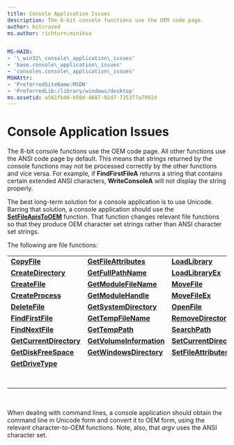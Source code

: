 ```yaml
---
title: Console Application Issues
description: The 8-bit console functions use the OEM code page.
author: bitcrazed
ms.author: richturn;miniksa


MS-HAID:
- '\_win32\_console\_application\_issues'
- 'base.console\_application\_issues'
- 'consoles.console\_application\_issues'
MSHAttr:
- 'PreferredSiteName:MSDN'
- 'PreferredLib:/library/windows/desktop'
ms.assetid: a561fbdd-b50d-4687-92d7-735377a7991d
---
```


# Console Application Issues


The 8-bit console functions use the OEM code page. All other functions use the ANSI code page by default. This means that strings returned by the console functions may not be processed correctly by the other functions and vice versa. For example, if **FindFirstFileA** returns a string that contains certain extended ANSI characters, **WriteConsoleA** will not display the string properly.

The best long-term solution for a console application is to use Unicode. Barring that solution, a console application should use the [**SetFileApisToOEM**](https://msdn.microsoft.com/library/windows/desktop/aa365534) function. That function changes relevant file functions so that they produce OEM character set strings rather than ANSI character set strings.

The following are file functions:

|                                                     |                                                       |                                                     |
|-----------------------------------------------------|-------------------------------------------------------|-----------------------------------------------------|
| [**CopyFile**](https://msdn.microsoft.com/library/windows/desktop/aa363851)                       | [**GetFileAttributes**](https://msdn.microsoft.com/library/windows/desktop/aa364944)       | [**LoadLibrary**](https://msdn.microsoft.com/library/windows/desktop/ms684175)                 |
| [**CreateDirectory**](https://msdn.microsoft.com/library/windows/desktop/aa363855)         | [**GetFullPathName**](https://msdn.microsoft.com/library/windows/desktop/aa364963)           | [**LoadLibraryEx**](https://msdn.microsoft.com/library/windows/desktop/ms684179)             |
| [**CreateFile**](https://msdn.microsoft.com/library/windows/desktop/aa363858)                   | [**GetModuleFileName**](https://msdn.microsoft.com/library/windows/desktop/ms683197)       | [**MoveFile**](https://msdn.microsoft.com/library/windows/desktop/aa365239)                       |
| [**CreateProcess**](https://msdn.microsoft.com/library/windows/desktop/ms682425)             | [**GetModuleHandle**](https://msdn.microsoft.com/library/windows/desktop/ms683199)           | [**MoveFileEx**](https://msdn.microsoft.com/library/windows/desktop/aa365240)                   |
| [**DeleteFile**](https://msdn.microsoft.com/library/windows/desktop/aa363915)                   | [**GetSystemDirectory**](https://msdn.microsoft.com/library/windows/desktop/ms724373)     | [**OpenFile**](https://msdn.microsoft.com/library/windows/desktop/aa365430)                       |
| [**FindFirstFile**](https://msdn.microsoft.com/library/windows/desktop/aa364418)             | [**GetTempFileName**](https://msdn.microsoft.com/library/windows/desktop/aa364991)           | [**RemoveDirectory**](https://msdn.microsoft.com/library/windows/desktop/aa365488)         |
| [**FindNextFile**](https://msdn.microsoft.com/library/windows/desktop/aa364428)               | [**GetTempPath**](https://msdn.microsoft.com/library/windows/desktop/aa364992)                   | [**SearchPath**](https://msdn.microsoft.com/library/windows/desktop/aa365527)                   |
| [**GetCurrentDirectory**](https://msdn.microsoft.com/library/windows/desktop/aa364934) | [**GetVolumeInformation**](https://msdn.microsoft.com/library/windows/desktop/aa364993) | [**SetCurrentDirectory**](https://msdn.microsoft.com/library/windows/desktop/aa365530) |
| [**GetDiskFreeSpace**](https://msdn.microsoft.com/library/windows/desktop/aa364935)       | [**GetWindowsDirectory**](https://msdn.microsoft.com/library/windows/desktop/ms724454)   | [**SetFileAttributes**](https://msdn.microsoft.com/library/windows/desktop/aa365535)     |
| [**GetDriveType**](https://msdn.microsoft.com/library/windows/desktop/aa364939)               |                                                       |                                                     |
||
||
||
||
||
||
||

 

When dealing with command lines, a console application should obtain the command line in Unicode form and convert it to OEM form, using the relevant character-to-OEM functions. Note, also, that *argv* uses the ANSI character set.

 

 




